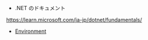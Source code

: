 
- .NET のドキュメント

https://learn.microsoft.com/ja-jp/dotnet/fundamentals/

- [Environment](Environment/environment.md)

